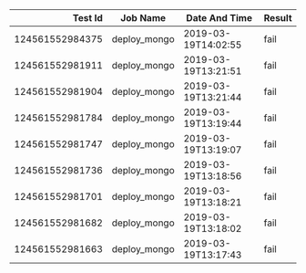 |    Test Id    |  Job Name  |   Date And Time   |Result |
|--------------:|------------|-------------------|-------|
|124561552984375|deploy_mongo|2019-03-19T14:02:55|fail   |
|124561552981911|deploy_mongo|2019-03-19T13:21:51|fail   |
|124561552981904|deploy_mongo|2019-03-19T13:21:44|fail   |
|124561552981784|deploy_mongo|2019-03-19T13:19:44|fail   |
|124561552981747|deploy_mongo|2019-03-19T13:19:07|fail   |
|124561552981736|deploy_mongo|2019-03-19T13:18:56|fail   |
|124561552981701|deploy_mongo|2019-03-19T13:18:21|fail   |
|124561552981682|deploy_mongo|2019-03-19T13:18:02|fail   |
|124561552981663|deploy_mongo|2019-03-19T13:17:43|fail   |
